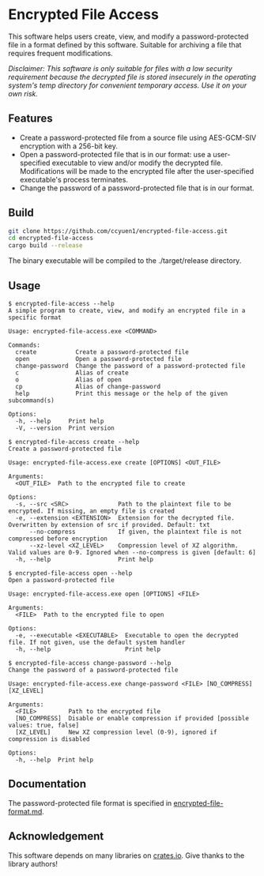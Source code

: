 # Encrypted File Access

This software helps users create, view, and modify a password-protected file in a format defined by this software. Suitable for archiving a file that requires frequent modifications.

*Disclaimer: This software is only suitable for files with a low security requirement because the decrypted file is stored insecurely in the operating system's temp directory for convenient temporary access. Use it on your own risk.*

## Features

- Create a password-protected file from a source file using AES-GCM-SIV encryption with a 256-bit key.
- Open a password-protected file that is in our format: use a user-specified executable to view and/or modify the decrypted file. Modifications will be made to the encrypted file after the user-specified executable's process terminates.
- Change the password of a password-protected file that is in our format.

## Build

```sh
git clone https://github.com/ccyuen1/encrypted-file-access.git
cd encrypted-file-access
cargo build --release
```

The binary executable will be compiled to the ./target/release directory.

## Usage

```text
$ encrypted-file-access --help
A simple program to create, view, and modify an encrypted file in a specific format

Usage: encrypted-file-access.exe <COMMAND>

Commands:
  create           Create a password-protected file
  open             Open a password-protected file
  change-password  Change the password of a password-protected file
  c                Alias of create
  o                Alias of open
  cp               Alias of change-password
  help             Print this message or the help of the given subcommand(s)

Options:
  -h, --help     Print help
  -V, --version  Print version
```

```text
$ encrypted-file-access create --help
Create a password-protected file

Usage: encrypted-file-access.exe create [OPTIONS] <OUT_FILE>

Arguments:
  <OUT_FILE>  Path to the encrypted file to create

Options:
  -s, --src <SRC>              Path to the plaintext file to be encrypted. If missing, an empty file is created
  -e, --extension <EXTENSION>  Extension for the decrypted file. Overwritten by extension of src if provided. Default: txt
      --no-compress            If given, the plaintext file is not compressed before encryption
      --xz-level <XZ_LEVEL>    Compression level of XZ algorithm. Valid values are 0-9. Ignored when --no-compress is given [default: 6]
  -h, --help                   Print help
```

```text
$ encrypted-file-access open --help
Open a password-protected file

Usage: encrypted-file-access.exe open [OPTIONS] <FILE>

Arguments:
  <FILE>  Path to the encrypted file to open

Options:
  -e, --executable <EXECUTABLE>  Executable to open the decrypted file. If not given, use the default system handler
  -h, --help                     Print help
```

```text
$ encrypted-file-access change-password --help
Change the password of a password-protected file

Usage: encrypted-file-access.exe change-password <FILE> [NO_COMPRESS] [XZ_LEVEL]

Arguments:
  <FILE>         Path to the encrypted file
  [NO_COMPRESS]  Disable or enable compression if provided [possible values: true, false]
  [XZ_LEVEL]     New XZ compression level (0-9), ignored if compression is disabled

Options:
  -h, --help  Print help
```

## Documentation

The password-protected file format is specified in [encrypted-file-format.md](encrypted-file-format.md).

## Acknowledgement

This software depends on many libraries on [crates.io](https://crates.io). Give thanks to the library authors!
